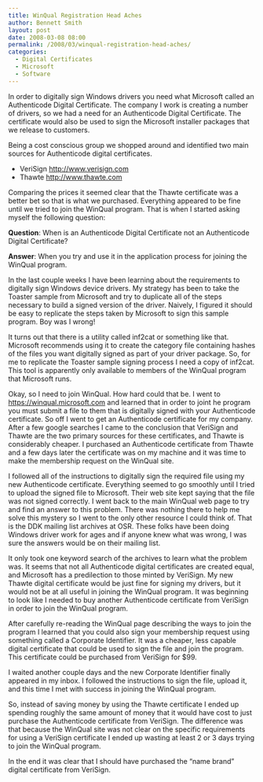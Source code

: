 ```yaml
---
title: WinQual Registration Head Aches
author: Bennett Smith
layout: post
date: 2008-03-08 08:00
permalink: /2008/03/winqual-registration-head-aches/
categories:
  - Digital Certificates
  - Microsoft
  - Software
---
```

In order to digitally sign Windows drivers you need what Microsoft called an Authenticode Digital Certificate. The company I work is creating a number of drivers, so we had a need for an Authenticode Digital Certificate. The certificate would also be used to sign the Microsoft installer packages that we release to customers.

Being a cost conscious group we shopped around and identified two main sources for Authenticode digital certificates.

* VeriSign http://www.verisign.com  
* Thawte http://www.thawte.com

Comparing the prices it seemed clear that the Thawte certificate was a better bet so that is what we purchased. Everything appeared to be fine until we tried to join the WinQual program. That is when I started asking myself the following question:

**Question**: When is an Authenticode Digital Certificate not an Authenticode Digital Certificate?

**Answer**: When you try and use it in the application process for joining the WinQual program.

In the last couple weeks I have been learning about the requirements to digitally sign Windows device drivers. My strategy has been to take the Toaster sample from Microsoft and try to duplicate all of the steps necessary to build a signed version of the driver. Naively, I figured it should be easy to replicate the steps taken by Microsoft to sign this sample program. Boy was I wrong!

It turns out that there is a utility called inf2cat or something like that. Microsoft recommends using it to create the category file containing hashes of the files you want digitally signed as part of your driver package. So, for me to replicate the Toaster sample signing process I need a copy of inf2cat. This tool is apparently only available to members of the WinQual program that Microsoft runs.

Okay, so I need to join WinQual. How hard could that be. I went to https://winqual.microsoft.com and learned that in order to joint he program you must submit a file to them that is digitally signed with your Authenticode certificate. So off I went to get an Authenticode certificate for my company. After a few google searches I came to the conclusion that VeriSign and Thawte are the two primary sources for these certificates, and Thawte is considerably cheaper. I purchased an Authenticode certificate from Thawte and a few days later the certificate was on my machine and it was time to make the membership request on the WinQual site.

I followed all of the instructions to digitally sign the required file using my new Authenticode certificate. Everything seemed to go smoothly until I tried to upload the signed file to Microsoft. Their web site kept saying that the file was not signed correctly. I went back to the main WinQual web page to try and find an answer to this problem. There was nothing there to help me solve this mystery so I went to the only other resource I could think of. That is the DDK mailing list archives at OSR. These folks have been doing Windows driver work for ages and if anyone knew what was wrong, I was sure the answers would be on their mailing list.

It only took one keyword search of the archives to learn what the problem was. It seems that not all Authenticode digital certificates are created equal, and Microsoft has a predilection to those minted by VeriSign. My new Thawte digital certificate would be just fine for signing my drivers, but it would not be at all useful in joining the WinQual program. It was beginning to look like I needed to buy another Authenticode certificate from VeriSign in order to join the WinQual program.

After carefully re-reading the WinQual page describing the ways to join the program I learned that you could also sign your membership request using something called a Corporate Identifier. It was a cheaper, less capable digital certificate that could be used to sign the file and join the program. This certificate could be purchased from VeriSign for $99.

I waited another couple days and the new Corporate Identifier finally appeared in my inbox. I followed the instructions to sign the file, upload it, and this time I met with success in joining the WinQual program.

So, instead of saving money by using the Thawte certificate I ended up spending roughly the same amount of money that it would have cost to just purchase the Authenticode certificate from VeriSign. The difference was that because the WinQual site was not clear on the specific requirements for using a VeriSign certificate I ended up wasting at least 2 or 3 days trying to join the WinQual program.

In the end it was clear that I should have purchased the “name brand” digital certificate from VeriSign.

